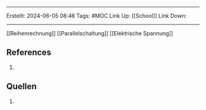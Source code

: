 
--- 
Erstellt: 2024-06-05    08:46 
Tags: #MOC 
Link Up: [[School]]
Link Down:

--- 
[[Reihenrechnung]]
[[Parallelschaltung]]
[[Elektrische Spannung]]

## References
1. 

## Quellen
1. 